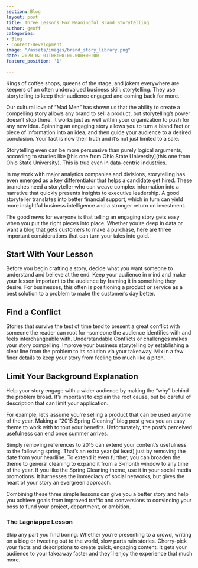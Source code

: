 ```yaml
---
section: Blog
layout: post
title: Three Lessons For Meaningful Brand Storytelling
author: geoff
categories:
- Blog
- Content-Development
image: "/assets/images/brand_story_library.png"
date: 2020-02-01T08:00:00.000+00:00
feature_position: '1'

---
```

Kings of coffee shops, queens of the stage, and jokers everywhere are keepers of an often undervalued business skill: storytelling. They use storytelling to keep their audience engaged and coming back for more.

Our cultural love of “Mad Men” has shown us that the ability to create a compelling story allows any brand to sell a product, but storytelling’s power doesn’t stop there. It works just as well within your organization to push for any new idea. Spinning an engaging story allows you to turn a bland fact or piece of information into an idea, and then guide your audience to a desired conclusion. Your fact is now their truth and it’s not just limited to a sale.

Storytelling even can be more persuasive than purely logical arguments, according to studies like [this one from Ohio State University](this one from Ohio State University). This is true even in data-centric industries.

In my work with major analytics companies and divisions, storytelling has even emerged as a key differentiator that helps a candidate get hired. These branches need a storyteller who can weave complex information into a narrative that quickly presents insights to executive leadership. A good storyteller translates into better financial support, which in turn can yield more insightful business intelligence and a stronger return on investment.

The good news for everyone is that telling an engaging story gets easy when you put the right pieces into place. Whether you’re deep in data or want a blog that gets customers to make a purchase, here are three important considerations that can turn your tales into gold.

## Start With Your Lesson

Before you begin crafting a story, decide what you want someone to understand and believe at the end. Keep your audience in mind and make your lesson important to the audience by framing it in something they desire. For businesses, this often is positioning a product or service as a best solution to a problem to make the customer’s day better.

## Find a Conflict

Stories that survive the test of time tend to present a great conflict with someone the reader can root for –someone the audience identifies with and feels interchangeable with. Understandable Conflicts or challenges makes your story compelling. Improve your business storytelling by establishing a clear line from the problem to its solution via your takeaway. Mix in a few finer details to keep your story from feeling too much like a pitch.

## Limit Your Background Explanation

Help your story engage with a wider audience by making the “why” behind the problem broad. It’s important to explain the root cause, but be careful of description that can limit your application.

For example, let’s assume you’re selling a product that can be used anytime of the year. Making a “2015 Spring Cleaning” blog post gives you an easy theme to work with to tout your benefits. Unfortunately, the post’s perceived usefulness can end once summer arrives.

Simply removing references to 2015 can extend your content’s usefulness to the following spring. That’s an extra year (at least) just by removing the date from your headline. To extend it even further, you can broaden the theme to general cleaning to expand it from a 3-month window to any time of the year. If you like the Spring Cleaning theme, use it in your social media promotions. It harnesses the immediacy of social networks, but gives the heart of your story an evergreen approach.

Combining these three simple lessons can give you a better story and help you achieve goals from improved traffic and conversions to convincing your boss to fund your project, department, or ambition.

### The Lagniappe Lesson

Skip any part you find boring. Whether you’re presenting to a crowd, writing on a blog or tweeting out to the world, slow parts ruin stories. Cherry-pick your facts and descriptions to create quick, engaging content. It gets your audience to your takeaway faster and they’ll enjoy the experience that much more.